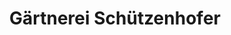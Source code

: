 ---
title: "Gärtnerei Schützenhofer"
url: /rohr-im-kremstal/gaertnerei-schuetzenhofer/
shop: Blumen
---